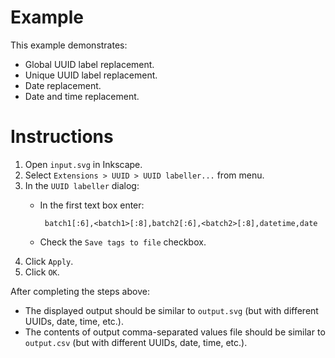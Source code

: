 # Example #

This example demonstrates:

 - Global UUID label replacement.
 - Unique UUID label replacement.
 - Date replacement.
 - Date and time replacement.

# Instructions #

 1. Open `input.svg` in Inkscape.
 2. Select `Extensions > UUID > UUID labeller...` from menu.
 3. In the `UUID labeller` dialog:
     - In the first text box enter:

            batch1[:6],<batch1>[:8],batch2[:6],<batch2>[:8],datetime,date

     - Check the `Save tags to file` checkbox.
 4. Click `Apply`.
 5. Click `OK`.

After completing the steps above:

 - The displayed output should be similar to `output.svg` (but with different
   UUIDs, date, time, etc.).
 - The contents of output comma-separated values file should be similar to 
   `output.csv` (but with different UUIDs, date, time, etc.).
